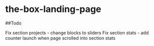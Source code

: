 # the-box-landing-page

##Todo

Fix section projects - change blocks to sliders
Fix section stats - add counter launch when page scrolled into section stats 
